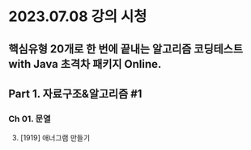 # 2023.07.08 강의 시청

## 핵심유형 20개로 한 번에 끝내는 알고리즘 코딩테스트 with Java 초격차 패키지 Online.

## Part 1. 자료구조&알고리즘 #1

### Ch 01. 문열

3. [1919] 애너그램 만들기
